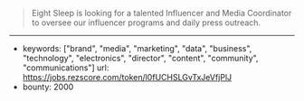 >Eight Sleep is looking for a talented Influencer and Media Coordinator to oversee our influencer programs and daily press outreach.
------
- keywords: ["brand", "media", "marketing", "data", "business", "technology", "electronics", "director", "content", "community", "communications"]
url: https://jobs.rezscore.com/token/l0fUCHSLGvTxJeVfjPlJ
- bounty: 2000
